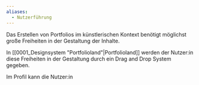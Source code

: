 ```yaml
---
aliases:
  - Nutzerführung
---
```


Das Erstellen von Portfolios im künstlerischen Kontext benötigt möglichst große Freiheiten in der Gestaltung der Inhalte. 

In [[0001_Designsystem "Portfolioland"|Portfolioland]] werden der Nutzer:in diese Freiheiten in der Gestaltung durch ein Drag and Drop System gegeben. 

Im Profil kann die Nutzer:in 